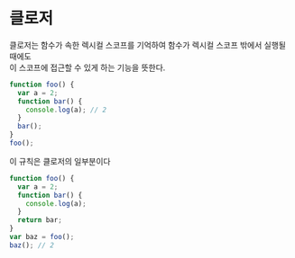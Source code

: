 # 클로저
클로저는 함수가 속한 렉시컬 스코프를 기억하여 함수가 렉시컬 스코프 밖에서 실행될 때에도       
이 스코프에 접근할 수 있게 하는 기능을 뜻한다.

```javascript
function foo() {
  var a = 2;
  function bar() {
    console.log(a); // 2
  }
  bar();
}
foo();
```

이 규칙은 클로저의 일부분이다

```javascript
function foo() {
  var a = 2;
  function bar() {
    console.log(a);
  }
  return bar;
}
var baz = foo();
baz(); // 2 
```
